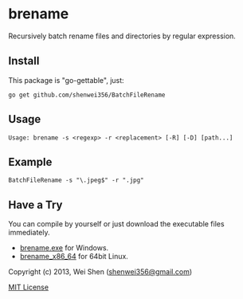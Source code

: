 brename
===============

Recursively batch rename files and directories by regular expression.

Install
-------
This package is "go-gettable", just:

    go get github.com/shenwei356/BatchFileRename

Usage
-----
    
    Usage: brename -s <regexp> -r <replacement> [-R] [-D] [path...]


Example
-------
    
    BatchFileRename -s "\.jpeg$" -r ".jpg"
    
Have a Try
----------
You can compile by yourself or just download the executable files immediately.

- [brename.exe](https://github.com/shenwei356/brename/blob/master/brename.exe) for Windows.
- [brename_x86_64](https://github.com/shenwei356/brename/blob/master/brename_x86_64) for 64bit Linux.
    
Copyright (c) 2013, Wei Shen (shenwei356@gmail.com)

[MIT License](https://github.com/shenwei356/brename/blob/master/LICENSE)